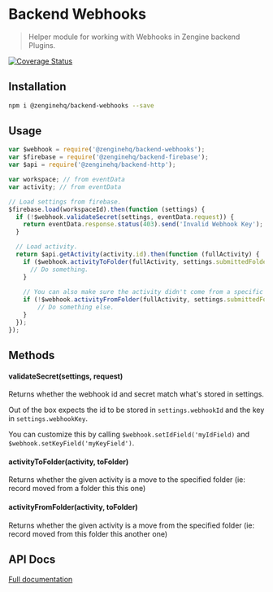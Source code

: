 # Backend Webhooks

> Helper module for working with Webhooks in Zengine backend Plugins.

[![Coverage Status](https://coveralls.io/repos/github/ZengineHQ/zn-backend-webhooks/badge.svg?branch=master)](https://coveralls.io/github/ZengineHQ/zn-backend-webhooks?branch=master)

## Installation

```bash
npm i @zenginehq/backend-webhooks --save
```

## Usage

```js
var $webhook = require('@zenginehq/backend-webhooks');
var $firebase = require('@zenginehq/backend-firebase');
var $api = require('@zenginehq/backend-http');

var workspace; // from eventData
var activity; // from eventData

// Load settings from firebase.
$firebase.load(workspaceId).then(function (settings) {
  if (!$webhook.validateSecret(settings, eventData.request)) {
    return eventData.response.status(403).send('Invalid Webhook Key');
  }

  // Load activity.
  return $api.getActivity(activity.id).then(function (fullActivity) {
    if ($webhook.activityToFolder(fullActivity, settings.submittedFolder)) {
      // Do something.
    }
    
    // You can also make sure the activity didn't come from a specific folder.
    if (!$webhook.activityFromFolder(fullActivity, settings.submittedFolder)) {
    	// Do something else.
    }
  });
});
```

## Methods

#### validateSecret(settings, request)

Returns whether the webhook id and secret match what's stored in settings.

Out of the box expects the id to be stored in `settings.webhookId` and the key in `settings.webhookKey`.

You can customize this by calling `$webhook.setIdField('myIdField)` and `$webhook.setKeyField('myKeyField')`. 

#### activityToFolder(activity, toFolder)

Returns whether the given activity is a move to the specified folder (ie: record moved from a folder this this one) 

#### activityFromFolder(activity, toFolder)

Returns whether the given activity is a move from the specified folder (ie: record moved from this folder this another one)

## API Docs

[Full documentation](https://zenginehq.github.io/zn-backend-webhooks)
